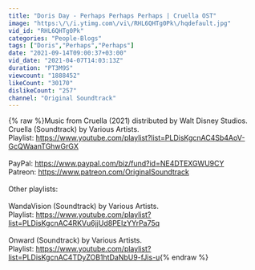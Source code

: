 ```yaml
---
title: "Doris Day - Perhaps Perhaps Perhaps | Cruella OST"
image: "https:\/\/i.ytimg.com\/vi\/RHL6QHTg0Pk\/hqdefault.jpg"
vid_id: "RHL6QHTg0Pk"
categories: "People-Blogs"
tags: ["Doris","Perhaps","Perhaps"]
date: "2021-09-14T09:00:37+03:00"
vid_date: "2021-04-07T14:03:13Z"
duration: "PT3M9S"
viewcount: "1888452"
likeCount: "30170"
dislikeCount: "257"
channel: "Original Soundtrack"
---
```

{% raw %}Music from Cruella (2021) distributed by Walt Disney Studios.<br />Cruella (Soundtrack) by Various Artists.<br />Playlist: <a rel="nofollow" target="blank" href="https://www.youtube.com/playlist?list=PLDisKgcnAC4Sb4AoV-GcQWaanTGhwGrGX">https://www.youtube.com/playlist?list=PLDisKgcnAC4Sb4AoV-GcQWaanTGhwGrGX</a><br /><br />PayPal: <a rel="nofollow" target="blank" href="https://www.paypal.com/biz/fund?id=NE4DTEXGWU9CY">https://www.paypal.com/biz/fund?id=NE4DTEXGWU9CY</a><br />Patreon: <a rel="nofollow" target="blank" href="https://www.patreon.com/OriginaISoundtrack">https://www.patreon.com/OriginaISoundtrack</a><br /><br />Other playlists:<br /><br />WandaVision (Soundtrack) by Various Artists.<br />Playlist: <a rel="nofollow" target="blank" href="https://www.youtube.com/playlist?list=PLDisKgcnAC4RKVu6jjUd8PEIzYYrPa75q">https://www.youtube.com/playlist?list=PLDisKgcnAC4RKVu6jjUd8PEIzYYrPa75q</a><br /><br />Onward (Soundtrack) by Various Artists.<br />Playlist: <a rel="nofollow" target="blank" href="https://www.youtube.com/playlist?list=PLDisKgcnAC4TDyZOB1htDaNbU9-fJis-u">https://www.youtube.com/playlist?list=PLDisKgcnAC4TDyZOB1htDaNbU9-fJis-u</a>{% endraw %}
